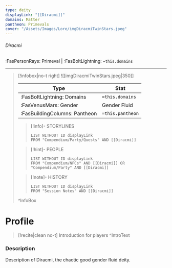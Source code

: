 ```yaml
---
type: deity
displayLink: "[[Diracmi]]"
domains: Matter
pantheon: Primevals
cover: "/Assets/Images/Lore/imgDiracmiTwinStars.jpeg"
---
```


######  Diracmi
<span class="sub2">:FasPersonRays: Primeval | :FasBoltLightning: `=this.domains` </span>

---

> [!infobox|no-t right]
> ![[imgDiracmiTwinStars.jpeg|350]]
>
> | Type | Stat |
> | ---- | ---- |
> | :FasBoltLightning: Domains | `=this.domains` |
> | :FasVenusMars: Gender | Gender Fluid |
> | :FasBuildingColumns: Pantheon | `=this.pantheon` |
>
>> [!info]- STORYLINES
>>```dataview
>>LIST WITHOUT ID displayLink
>>FROM "Compendium/Party/Quests" AND [[Diracmi]]
>
>> [!hint]-  PEOPLE
>>```dataview
>>LIST WITHOUT ID displayLink
>>FROM "Compendium/NPCs" AND [[Diracmi]] OR "Compendium/Party" AND [[Diracmi]] 
>
>>[!note]- HISTORY
>>```dataview
>>LIST WITHOUT ID displayLink
>>FROM "Session Notes" AND [[Diracmi]]
>
>^InfoBox

# Profile

> [!recite|clean no-t]
>	Introduction for players
>^IntroText

### Description
Description of Diracmi, the chaotic good gender fluid deity.
